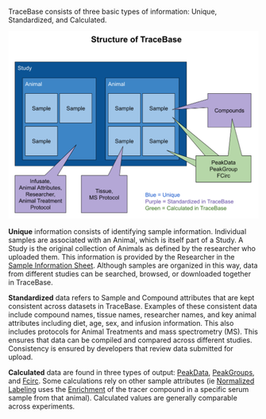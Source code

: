 TraceBase consists of three basic types of information: Unique, Standardized, and Calculated.

![](../Attachments/Structure%20of%20Tracebase.png)


**Unique** information consists of identifying sample information.  Individual samples are associated with an Animal, which is itself part of a Study.  A Study is the original collection of Animals as defined by the researcher who uploaded them.  This information is provided by the Researcher in the [Sample Information Sheet](../Upload/Sample%20Information%20Sheet.md).  Although samples are organized in this way, data from different studies can be searched, browsed, or downloaded together in TraceBase.

**Standardized** data refers to Sample and Compound attributes that are kept consistent across datasets in TraceBase.  Examples of these consistent data include compound names, tissue names, researcher names, and key animal attributes including diet, age, sex, and infusion information. This also includes protocols for Animal Treatments and mass spectrometry (MS).  This ensures that data can be compiled and compared across different studies.  Consistency is ensured by developers that review data submitted for upload.

**Calculated** data are found in three types of output: [PeakData](../Types%20of%20Data%20Output/PeakData.md), [PeakGroups](../Types%20of%20Data%20Output/PeakGroups.md), and [Fcirc](../Types%20of%20Data%20Output/Fcirc.md).  Some calculations rely on other sample attributes (ie [Normalized Labeling](../Values/Normalized%20Labeling.md) uses the [Enrichment](../Values/Enrichment.md) of the tracer compound in a specific serum sample from that animal).  Calculated values are generally comparable across experiments.
